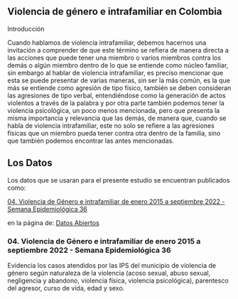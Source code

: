 ## Violencia de género e intrafamiliar en Colombia

Introducción

Cuando hablamos de violencia intrafamiliar, debemos hacernos una invitación a comprender de que este término se refiera de manera directa a las acciones que puede tener una miembro o varios miembros contra los demás o algún miembro dentro de lo que se entiende como núcleo familiar, sin embargo al hablar de violencia intrafamiliar, es preciso mencionar que esta se puede presentar de varias maneras, sin ser la más común, es la que más se entiende como agresión de tipo físico, también se deben consideran las agresiones de tipo verbal, entendiéndose como la generación de actos violentos a través de la palabra y por otra parte también podemos tener la violencia psicológica, un poco menos mencionada, pero que presenta la misma importancia y relevancia que las demás, de manera que, cuando se habla de violencia intrafamiliar, este no solo se refiere a las agresiones físicas que un miembro pueda tener contra otra dentro de la familia, sino que también podemos encontrar las antes mencionadas.
  
## Los Datos

Los datos que se usaran para el presente estudio se encuentran publicados como:

[04. Violencia de Género e intrafamiliar de enero 2015 a septiembre 2022 - Semana Epidemiológica 36](https://www.datos.gov.co/Salud-y-Protecci-n-Social/04-Violencia-de-G-nero-e-intrafamiliar-de-enero-20/sq8q-pnf5) 

en la página de: [Datos Abiertos](https://www.gov.co/)

### 04. Violencia de Género e intrafamiliar de enero 2015 a septiembre 2022 - Semana Epidemiológica 36

Evidencia los casos atendidos por las IPS del municipio de violencia de género según naturaleza de la violencia (acoso sexual, abuso sexual, negligencia y abandono, violencia física, violencia psicológica), parentesco del agresor, curso de vida, edad y sexo.
